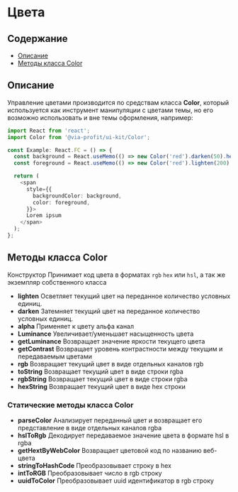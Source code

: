 # Цвета

## Содержание

- [Описание](#описание)
- [Методы класса Color](#методы-класса-color)

## Описание

Управление цветами производится по средствам класса **Color**, который используется как инструмент манипуляции с цветами темы, но его возможно использовать и вне темы оформления, например:

```ts
import React from 'react';
import Color from '@via-profit/ui-kit/Color';

const Example: React.FC = () => {
  const background = React.useMemo(() => new Color('red').darken(50).hexString(), []);
  const foreground = React.useMemo(() => new Color('red').lighten(200).hexString(), []);

  return (
    <span
      style={{
        backgroundColor: background,
        color: foreground,
      }}>
      Lorem ipsum
    </span>
  );
};
```

<ExampleColorBasic>

## Методы класса Color

Конструктор Принимает код цвета в форматах `rgb` `hex` или `hsl`, а так же экземпляр собственного класса

- **lighten** Осветляет текущий цвет на переданное количество условных единиц.
- **darken** Затемняет текущий цвет на переданное количество условных единиц.
- **alpha** Применяет к цвету альфа канал
- **Luminance** Увеличивает/уменьшает насыщенность цвета
- **getLuminance** Возвращает значение яркости текущего цвета
- **getContrast** Возвращает уровень контрастности между текущим и передаваемым цветами
- **rgb** Возвращает текущий цвет в виде отдельных каналов rgb
- **toString** Возвращает текущий цвет в виде строки rgba
- **rgbString** Возвращает текущий цвет в виде строки rgba
- **hexString** Возвращает текущий цвет в виде hex строки

### Статические методы класса Color

- **parseColor** Анализирует переданный цвет и возвращает его представление в виде отдельных каналов rgba
- **hslToRgb** Декодирует передаваемое значение цвета в формате hsl в rgba
- **getHextByWebColor** Возвращает цветовой код по названию веб-цвета
- **stringToHashCode** Преобразовывает строку в hex
- **intToRGB** Преобразовывает число в rgb строку
- **uuidToColor** Преобразовывает uuid идентификатор в rgb строку
